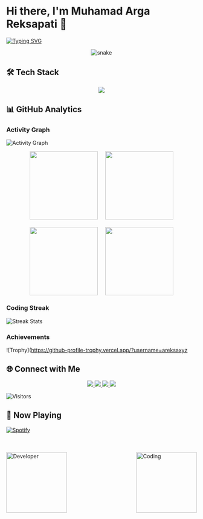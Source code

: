 # Hi there, I'm Muhamad Arga Reksapati 👋

[![Typing SVG](https://readme-typing-svg.demolab.com?font=Fira+Code&pause=1000&color=00F728&width=435&lines=Full+Stack+Developer;Open+Source+Contributor;Tech+Enthusiast)](https://git.io/typing-svg)

<div align="center">
  <img src="https://raw.githubusercontent.com/areksaxyz/areksaxyz/main/dist/github-snake.svg" alt="snake" />
</div>

## 🛠 Tech Stack

<p align="center">
  <img src="https://skillicons.dev/icons?i=js,ts,nodejs,react,nextjs,py,django,aws,docker,postgres,mongodb,redis,git,github,linux,vscode,figma&perline=8" />
</p>

## 📊 GitHub Analytics

### Activity Graph
![Activity Graph](https://github-readme-activity-graph.vercel.app/graph?username=areksaxyz&theme=react-dark&hide_border=true&area=true&custom_title=Contribution%20Timeline&color=00F728&line=00F728&point=FFFFFF)

<div align="center">
  <div style="display: flex; gap: 20px; justify-content: center">
    <img src="https://github-profile-summary-cards.vercel.app/api/cards/repos-per-language?username=areksaxyz&theme=github_dark" height="180" />
    <img src="https://github-profile-summary-cards.vercel.app/api/cards/most-commit-language?username=areksaxyz&theme=github_dark" height="180" />
  </div>
  
  <div style="display: flex; gap: 20px; justify-content: center; margin-top: 20px">
    <img src="https://github-profile-summary-cards.vercel.app/api/cards/stats?username=areksaxyz&theme=github_dark" height="180" />
    <img src="https://github-profile-summary-cards.vercel.app/api/cards/productive-time?username=areksaxyz&theme=github_dark&utcOffset=8" height="180" />
  </div>
</div>

### Coding Streak
![Streak Stats](https://github-readme-streak-stats.herokuapp.com?user=areksaxyz&theme=neon-dark&hide_border=true&date_format=M%20j%5B%2C%20Y%5D&background=000000&stroke=00F728&ring=00F728&fire=00F728&currStreakLabel=00F728)

### Achievements
![Trophy](https://github-profile-trophy.vercel.app/?username=areksaxyz

## 🌐 Connect with Me

<p align="center">
  <a href="https://www.linkedin.com/in/muhamad-arga-reksapati-695a67323/">
    <img src="https://img.shields.io/badge/LinkedIn-0077B5?style=for-the-badge&logo=linkedin&logoColor=white" />
  </a>
  <a href="mailto:m.argareksapati21@gmail.com">
    <img src="https://img.shields.io/badge/Gmail-D14836?style=for-the-badge&logo=gmail&logoColor=white" />
  </a>
  <a href="https://instagram.com/argareksapati">
    <img src="https://img.shields.io/badge/Instagram-E4405F?style=for-the-badge&logo=instagram&logoColor=white" />
  </a>
  <a href="https://api.whatsapp.com/send?phone=6282126143306">
    <img src="https://img.shields.io/badge/WhatsApp-25D366?style=for-the-badge&logo=whatsapp&logoColor=white" />
  </a>
</p>

![Visitors](https://visitor-badge.laobi.icu/badge?page_id=argareksapati.argareksapati)

## 🎵 Now Playing

[![Spotify](https://spotify-github-profile.vercel.app/api/view?uid=31kzrwlqk4d3atvajgptyv3kyx5i&cover_image=true&theme=novatorem&bar_color=53b14f&bar_color_cover=false)](https://open.spotify.com/track/4GZwUfjP3e83Dq62NFWbVU)

<div style="margin-top:50px">
  <img align="right" alt="Coding" height="160px" src="https://media.giphy.com/media/qgQUggAC3Pfv687qPC/giphy.gif" />
  <img align="left" alt="Developer" height="160px" src="https://media.giphy.com/media/ZVik7pBtu9dNS/giphy.gif" />
</div>
